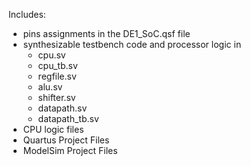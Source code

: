 Includes: 
- pins assignments in the DE1_SoC.qsf file
- synthesizable testbench code and processor logic in
   - cpu.sv
   - cpu_tb.sv
   - regfile.sv
   - alu.sv
   - shifter.sv
   - datapath.sv
   - datapath_tb.sv
 - CPU logic files
 - Quartus Project Files
 - ModelSim Project Files


